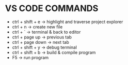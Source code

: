 # VS CODE COMMANDS

- ctrl + shift + e -> highlight and traverse project explorer
- ctrl + n -> create new file
- ctrl + ` -> terminal & back to editor
- ctrl + page up -> previous tab
- ctrl + page down -> next tab
- ctrl + shift + y -> debug terminal
- ctrl + shift + b -> build & compile program
- F5 -> run program


